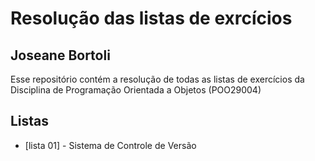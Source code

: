 # Resolução das listas de exrcícios

## Joseane Bortoli
Esse repositório contém a resolução de todas as listas de exercícios da Disciplina de Programação Orientada a Objetos (POO29004)

## Listas
- [lista 01] - Sistema de Controle de Versão
